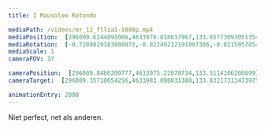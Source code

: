 ```yaml
---
title: I Mausoleo Rotondo

mediaPath: /videos/mr_12_fllia1-1080p.mp4
mediaPosition:  [296009.6244093066,4633978.818817967,133.65773093051354]
mediaRotation:  [-0.7209829183808072,-0.02249212191067306,-0.021595785476203506,-0.6922509356474107]
mediaScale: 1
cameraFOV: 37

cameraPosition:  [296009.8486200777,4633975.22878734,133.5114106286699]
cameraTarget:  [296009.35710654256,4633983.098831388,133.83217313473975]

animationEntry: 2000
---
```

Niet perfect, net als anderen.